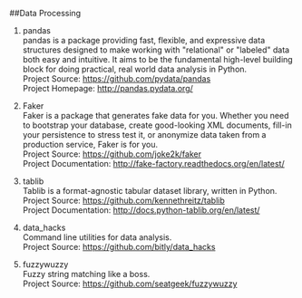 ##Data Processing  

1. pandas  
pandas is a package providing fast, flexible, and expressive data structures designed to make working with "relational" or "labeled" data both easy and intuitive. It aims to be the fundamental high-level building block for doing practical, real world data analysis in Python.  
Project Source: https://github.com/pydata/pandas  
Project Homepage: http://pandas.pydata.org/ 

1. Faker  
Faker is a package that generates fake data for you. Whether you need to bootstrap your database, create good-looking XML documents, fill-in your persistence to stress test it, or anonymize data taken from a production service, Faker is for you.  
Project Source: https://github.com/joke2k/faker  
Project Documentation: http://fake-factory.readthedocs.org/en/latest/

1. tablib  
Tablib is a format-agnostic tabular dataset library, written in Python.  
Project Source: https://github.com/kennethreitz/tablib  
Project Documentation: http://docs.python-tablib.org/en/latest/

1. data_hacks  
Command line utilities for data analysis.  
Project Source: https://github.com/bitly/data_hacks  

1. fuzzywuzzy  
Fuzzy string matching like a boss.  
Project Source: https://github.com/seatgeek/fuzzywuzzy  
